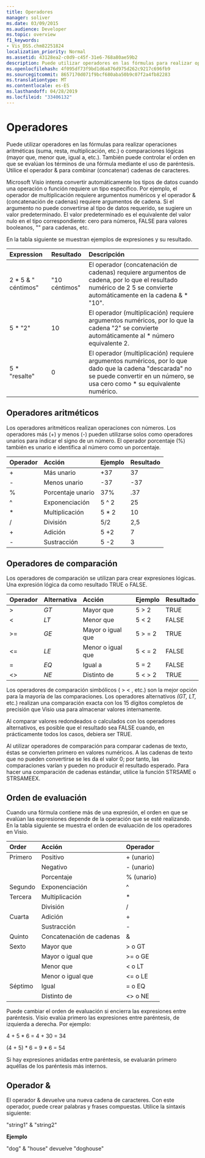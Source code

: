 ```yaml
---
title: Operadores
manager: soliver
ms.date: 03/09/2015
ms.audience: Developer
ms.topic: overview
f1_keywords:
- Vis_DSS.chm82251824
localization_priority: Normal
ms.assetid: 43128ea2-c0d9-c45f-31e6-768a80ae59b2
description: Puede utilizar operadores en las fórmulas para realizar operaciones aritméticas (suma, resta, multiplicación, etc.) o comparaciones lógicas (mayor que, menor que, igual a, etc.). También puede controlar el orden en que se evalúan los términos de una fórmula mediante el uso de paréntesis. Utilice el operador & para combinar (concatenar) cadenas de caracteres.
ms.openlocfilehash: 4f095df73f9bd1d6a876d975d262c9217c696fb9
ms.sourcegitcommit: 8657170d071f9bcf680aba50b9c07f2a4fb82283
ms.translationtype: MT
ms.contentlocale: es-ES
ms.lasthandoff: 04/28/2019
ms.locfileid: "33406132"
---
```

# <a name="about-operators"></a>Operadores

Puede utilizar operadores en las fórmulas para realizar operaciones aritméticas (suma, resta, multiplicación, etc.) o comparaciones lógicas (mayor que, menor que, igual a, etc.). También puede controlar el orden en que se evalúan los términos de una fórmula mediante el uso de paréntesis. Utilice el operador & para combinar (concatenar) cadenas de caracteres.
  
Microsoft Visio intenta convertir automáticamente los tipos de datos cuando una operación o función requiere un tipo específico. Por ejemplo, el operador de multiplicación requiere argumentos numéricos y el operador & (concatenación de cadenas) requiere argumentos de cadena. Si el argumento no puede convertirse al tipo de datos requerido, se sugiere un valor predeterminado. El valor predeterminado es el equivalente del valor nulo en el tipo correspondiente: cero para números, FALSE para valores booleanos, "" para cadenas, etc.
  
En la tabla siguiente se muestran ejemplos de expresiones y su resultado.
  
|**Expression**|**Resultado**|**Descripción**|
|:-----|:-----|:-----|
| 2 \* 5 &amp; " céntimos"  <br/> | "10 céntimos"  <br/> | El operador (concatenación de cadenas) requiere argumentos de cadena, por lo que el resultado numérico de 2 5 se convierte automáticamente en la cadena &amp; \* "10".  <br/> |
| 5 \* "2"  <br/> | 10    <br/> | El operador (multiplicación) requiere argumentos numéricos, por lo que la cadena "2" se convierte automáticamente al \* número equivalente 2.  <br/> |
| 5 \* "resalte"  <br/> | 0  <br/> | El operador (multiplicación) requiere argumentos numéricos, por lo que dado que la cadena "descarada" no se puede convertir en un número, se usa cero como \* su equivalente numérico.  <br/> |
   
## <a name="arithmetic-operators"></a>Operadores aritméticos

Los operadores aritméticos realizan operaciones con números. Los operadores más (+) y menos (-) pueden utilizarse solos como operadores unarios para indicar el signo de un número. El operador porcentaje (%) también es unario e identifica al número como un porcentaje.
  
|**Operador**|**Acción**|**Ejemplo**|**Resultado**|
|:-----|:-----|:-----|:-----|
| +  <br/> | Más unario  <br/> | +37  <br/> | 37  <br/> |
| -  <br/> | Menos unario  <br/> | -37  <br/> | -37  <br/> |
| %  <br/> | Porcentaje unario  <br/> | 37%  <br/> | .37  <br/> |
| ^  <br/> | Exponenciación  <br/> | 5 ^ 2  <br/> | 25  <br/> |
| \*  <br/> | Multiplicación  <br/> | 5 \* 2  <br/> | 10    <br/> |
| /  <br/> | División  <br/> | 5/2  <br/> | 2,5  <br/> |
| +  <br/> | Adición  <br/> | 5 +2  <br/> | 7   <br/> |
| -  <br/> | Sustracción  <br/> | 5 -2  <br/> | 3   <br/> |
   
## <a name="comparison-operators"></a>Operadores de comparación

Los operadores de comparación se utilizan para crear expresiones lógicas. Una expresión lógica da como resultado TRUE o FALSE.
  
|**Operador**|**Alternativa**|**Acción**|**Ejemplo**|**Resultado**|
|:-----|:-----|:-----|:-----|:-----|
| \>  <br/> | _GT_  <br/> | Mayor que  <br/> | 5 \> 2  <br/> | TRUE  <br/> |
| \<  <br/> | _LT_  <br/> | Menor que  <br/> | 5 \< 2  <br/> | FALSE  <br/> |
| \>=  <br/> | _GE_  <br/> | Mayor o igual que  <br/> | 5 \> = 2  <br/> | TRUE  <br/> |
| \<=  <br/> | _LE_  <br/> | Menor o igual que  <br/> | 5 \< = 2  <br/> | FALSE  <br/> |
| =  <br/> | _EQ_  <br/> | Igual a  <br/> | 5 = 2  <br/> | FALSE  <br/> |
| \<\>  <br/> | _NE_  <br/> | Distinto de  <br/> | 5 \< \> 2  <br/> | TRUE  <br/> |
   
Los operadores de comparación simbólicos ( \> \< , etc.) son la mejor opción para la mayoría de las comparaciones. Los operadores alternativos _(GT,_ _LT,_ etc.) realizan una comparación exacta con los 15 dígitos completos de precisión que Visio usa para almacenar valores internamente.
  
Al comparar valores redondeados o calculados con los operadores alternativos, es posible que el resultado sea FALSE cuando, en prácticamente todos los casos, debiera ser TRUE.
  
Al utilizar operadores de comparación para comparar cadenas de texto, éstas se convierten primero en valores numéricos. A las cadenas de texto que no pueden convertirse se les da el valor 0; por tanto, las comparaciones varían y pueden no producir el resultado esperado. Para hacer una comparación de cadenas estándar, utilice la función STRSAME o STRSAMEEX.
  
## <a name="order-of-evaluation"></a>Orden de evaluación

Cuando una fórmula contiene más de una expresión, el orden en que se evalúan las expresiones depende de la operación que se esté realizando. En la tabla siguiente se muestra el orden de evaluación de los operadores en Visio.
  
|**Order**|**Acción**|**Operador**|
|:-----|:-----|:-----|
|Primero  <br/> |Positivo  <br/> |+ (unario)  <br/> |
||Negativo  <br/> |- (unario)  <br/> |
||Porcentaje  <br/> |% (unario)  <br/> |
|Segundo  <br/> |Exponenciación  <br/> |^  <br/> |
|Tercera  <br/> |Multiplicación  <br/> |\*  <br/> |
||División  <br/> |/  <br/> |
|Cuarta  <br/> |Adición  <br/> |+  <br/> |
||Sustracción  <br/> |-  <br/> |
|Quinto  <br/> |Concatenación de cadenas  <br/> |&amp;  <br/> |
|Sexto  <br/> |Mayor que  <br/> |\> o GT  <br/> |
||Mayor o igual que  <br/> |\>= o GE  <br/> |
||Menor que  <br/> |\< o LT  <br/> |
||Menor o igual que  <br/> |\<= o LE  <br/> |
|Séptimo  <br/> |Igual  <br/> |= o EQ  <br/> |
||Distinto de  <br/> |\<\> o NE  <br/> |
   
Puede cambiar el orden de evaluación si encierra las expresiones entre paréntesis. Visio evalúa primero las expresiones entre paréntesis, de izquierda a derecha. Por ejemplo:
  
4 + 5 \* 6 = 4 + 30 = 34
  
(4 + 5) \* 6 = 9 \* 6 = 54
  
Si hay expresiones anidadas entre paréntesis, se evaluarán primero aquéllas de los paréntesis más internos.
  
## <a name="ampersand-operator"></a>Operador &

El operador & devuelve una nueva cadena de caracteres. Con este operador, puede crear palabras y frases compuestas. Utilice la sintaxis siguiente:
  
"string1" &amp; "string2"
  
 **Ejemplo**
  
"dog" &amp; "house" devuelve "doghouse"
  

